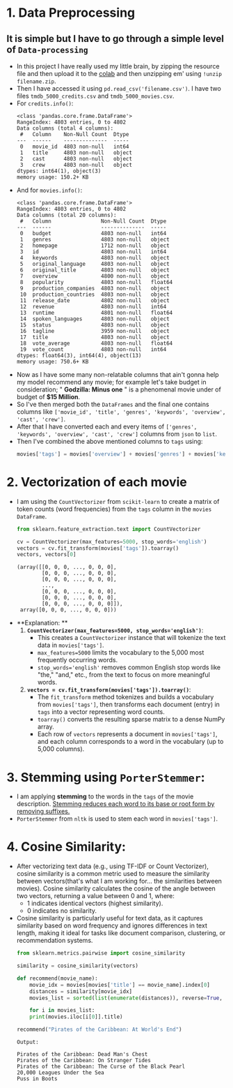 # 1. Data Preprocessing
## It is simple but I have to go through a simple level of `Data-processing`
- In this project I have really used my little brain, by zipping the resource file and then upload it to the [colab](https://colab.research.google.com/) and then unzipping em' using `!unzip filename.zip`.
- Then I have accessed it using `pd.read_csv('filename.csv')`. I have two files `tmdb_5000_credits.csv` and `tmdb_5000_movies.csv`.
- For `credits.info()`: 
	```
	<class 'pandas.core.frame.DataFrame'>
	RangeIndex: 4803 entries, 0 to 4802
	Data columns (total 4 columns):
	 #   Column    Non-Null Count  Dtype 
	---  ------    --------------  ----- 
	 0   movie_id  4803 non-null   int64 
	 1   title     4803 non-null   object
	 2   cast      4803 non-null   object
	 3   crew      4803 non-null   object
	dtypes: int64(1), object(3)
	memory usage: 150.2+ KB
	```
- And for `movies.info()`:
	```
	<class 'pandas.core.frame.DataFrame'>
	RangeIndex: 4803 entries, 0 to 4802
	Data columns (total 20 columns):
	 #   Column                Non-Null Count  Dtype  
	---  ------                --------------  -----  
	 0   budget                4803 non-null   int64  
	 1   genres                4803 non-null   object 
	 2   homepage              1712 non-null   object 
	 3   id                    4803 non-null   int64  
	 4   keywords              4803 non-null   object 
	 5   original_language     4803 non-null   object 
	 6   original_title        4803 non-null   object 
	 7   overview              4800 non-null   object 
	 8   popularity            4803 non-null   float64
	 9   production_companies  4803 non-null   object 
	 10  production_countries  4803 non-null   object 
	 11  release_date          4802 non-null   object 
	 12  revenue               4803 non-null   int64  
	 13  runtime               4801 non-null   float64
	 14  spoken_languages      4803 non-null   object 
	 15  status                4803 non-null   object 
	 16  tagline               3959 non-null   object 
	 17  title                 4803 non-null   object 
	 18  vote_average          4803 non-null   float64
	 19  vote_count            4803 non-null   int64  
	dtypes: float64(3), int64(4), object(13)
	memory usage: 750.6+ KB
	```
- Now as I have some many non-relatable columns that ain't gonna help my model recommend any movie; for example let's take budget in consideration; " **Godzilla: Minus one** " is a phenomenal movie under of budget of  **$15 Million**.
- So I've then merged both the `DataFrames` and the final one contains columns like `['movie_id', 'title', 'genres', 'keywords', 'overview', 'cast', 'crew']`.
- After that I have converted each and every items of `['genres', 'keywords', 'overview', 'cast', 'crew']` columns from `json` to `list`.
- Then I've combined the above mentioned columns to `tags` using:
	```python
	movies['tags'] = movies['overview'] + movies['genres'] + movies['keywords'] + movies['cast'] + movies['crew']
	```
# 2. Vectorization of each movie
-  I am using the `CountVectorizer` from `scikit-learn` to create a matrix of token counts (word frequencies) from the `tags` column in the `movies` `DataFrame`.
	```python
	from sklearn.feature_extraction.text import CountVectorizer
	
	cv = CountVectorizer(max_features=5000, stop_words='english')
	vectors = cv.fit_transform(movies['tags']).toarray()
	vectors, vectors[0]
	```
	```
	(array([[0, 0, 0, ..., 0, 0, 0],
	        [0, 0, 0, ..., 0, 0, 0],
	        [0, 0, 0, ..., 0, 0, 0],
	        ...,
	        [0, 0, 0, ..., 0, 0, 0],
	        [0, 0, 0, ..., 0, 0, 0],
	        [0, 0, 0, ..., 0, 0, 0]]),
	 array([0, 0, 0, ..., 0, 0, 0]))
	```
- **Explanation: ** 
	1. **`CountVectorizer(max_features=5000, stop_words='english')`**:
	    - This creates a `CountVectorizer` instance that will tokenize the text data in `movies['tags']`.
	    - `max_features=5000` limits the vocabulary to the 5,000 most frequently occurring words.
	    - `stop_words='english'` removes common English stop words like "the," "and," etc., from the text to focus on more meaningful words.
	2. **`vectors = cv.fit_transform(movies['tags']).toarray()`**:
	    - The `fit_transform` method tokenizes and builds a vocabulary from `movies['tags']`, then transforms each document (entry) in `tags` into a vector representing word counts.
	    - `toarray()` converts the resulting sparse matrix to a dense NumPy array.
	    - Each row of `vectors` represents a document in `movies['tags']`, and each column corresponds to a word in the vocabulary (up to 5,000 columns).
# 3. Stemming using `PorterStemmer`:
- I am applying **stemming** to the words in the `tags` of the movie description. <u>Stemming reduces each word to its base or root form by removing suffixes.</u>
- `PorterStemmer` from `nltk` is used to stem each word in `movies['tags']`.
# 4. Cosine Similarity:
- After vectorizing text data (e.g., using TF-IDF or Count Vectorizer), cosine similarity is a common metric used to measure the similarity between vectors(that's what I am working for... the similarities between movies). Cosine similarity calculates the cosine of the angle between two vectors, returning a value between 0 and 1, where:
	- 1 indicates identical vectors (highest similarity).
	- 0 indicates no similarity.
- Cosine similarity is particularly useful for text data, as it captures similarity based on word frequency and ignores differences in text length, making it ideal for tasks like document comparison, clustering, or recommendation systems.
	```python
	from sklearn.metrics.pairwise import cosine_similarity
	
	similarity = cosine_similarity(vectors)
	
	def recommend(movie_name):
		movie_idx = movies[movies['title'] == movie_name].index[0]
		distances = similarity[movie_idx]
		movies_list = sorted(list(enumerate(distances)), reverse=True, key=lambda x: x[1])[1:6]
	
		for i in movies_list:
		print(movies.iloc[i[0]].title)
	
	recommend("Pirates of the Caribbean: At World's End")
	```
	```
	Output:
	
	Pirates of the Caribbean: Dead Man's Chest
	Pirates of the Caribbean: On Stranger Tides
	Pirates of the Caribbean: The Curse of the Black Pearl
	20,000 Leagues Under the Sea
	Puss in Boots
	```
